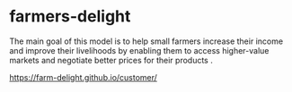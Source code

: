 # farmers-delight


The main goal of this model is to help small farmers increase their income and improve their livelihoods by enabling them to access higher-value markets and negotiate better prices for their products .


 https://farm-delight.github.io/customer/
